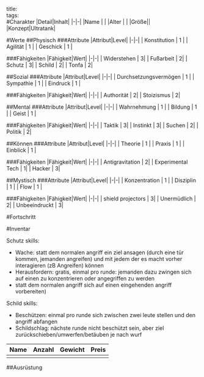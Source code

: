 title:   
tags:   
#Charakter
|Detail|Inhalt|
|-|-|
|Name | |
|Alter |  |
|Größe||
|Konzept|Ultratank|

#Werte
##Physisch
###Attribute
|Attribut|Level|
|-|-|
| Konstitution | 1 |
| Agilität | 1 |
| Geschick | 1 |

###Fähigkeiten
|Fähigkeit|Wert|
|-|-|
| Widerstehen | 3|
| Fußarbeit | 2|
| Schutz | 3| 
| Schild | 2|
| Tonfa | 2|

##Sozial
###Attribute 
|Attribut|Level|
|-|-|
| Durchsetzungsvermögen | 1 |
| Sympathie | 1 |
| Eindruck | 1 |


###Fähigkeiten
|Fähigkeit|Wert|
|-|-|
| Authorität | 2|
| Stoizismus | 2|


##Mental
###Attribute 
|Attribut|Level|
|-|-|
| Wahrnehmung | 1 |
| Bildung | 1 |
| Geist | 1 |


###Fähigkeiten
|Fähigkeit|Wert|
|-|-|
| Taktik | 3|
| Instinkt | 3|
| Suchen | 2|
| Politik | 2|


##Können
###Attribute 
|Attribut|Level|
|-|-|
| Theorie | 1 |
| Praxis | 1 |
| Einblick | 1 |


###Fähigkeiten
|Fähigkeit|Wert|
|-|-|
| Antigravitation | 2|
| Experimental Tech | 1|
| Hacker | 3|

##Mystisch
###Attribute 
|Attribut|Level|
|-|-|
| Konzentration | 1 |
| Disziplin | 1 |
| Flow | 1 |


###Fähigkeiten
|Fähigkeit|Wert|
|-|-|
| shield projectors | 3|
| Unermüdlich | 2|
| Unbeeindruckt | 3|


#Fortschritt

#Inventar

Schutz skills:
 - Wache: statt dem normalen angriff ein ziel ansagen (durch eine tür kommen, jemanden angreifen) und mit jedem der es macht vorher interagieren (zB Angreifen) können
 - Herausfordern: gratis, einmal pro runde: jemanden dazu zwingen sich auf einen zu konzentrieren oder angegriffen zu werden
 - statt dem normalen angriff sich auf einen eingehenden angriff vorbereiten)

Schild skills: 
 - Beschützen: einmal pro runde sich zwischen zwei leute stellen und den angriff abfangen
 - Schildschlag: nächste runde nicht beschützt sein, aber ziel zurückschieben/umwerfen/betäuben je nach wurf


|Name|Anzahl|Gewicht|Preis|
|---|---|---|---|
|||||

##Ausrüstung

